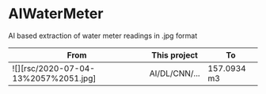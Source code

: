 # AIWaterMeter
AI based extraction of water meter readings in .jpg format

| From | This project | To |
|------|--------------|----|
| ![][rsc/2020-07-04-13%2057%2051.jpg] | AI/DL/CNN/...| 157.0934 m3|
